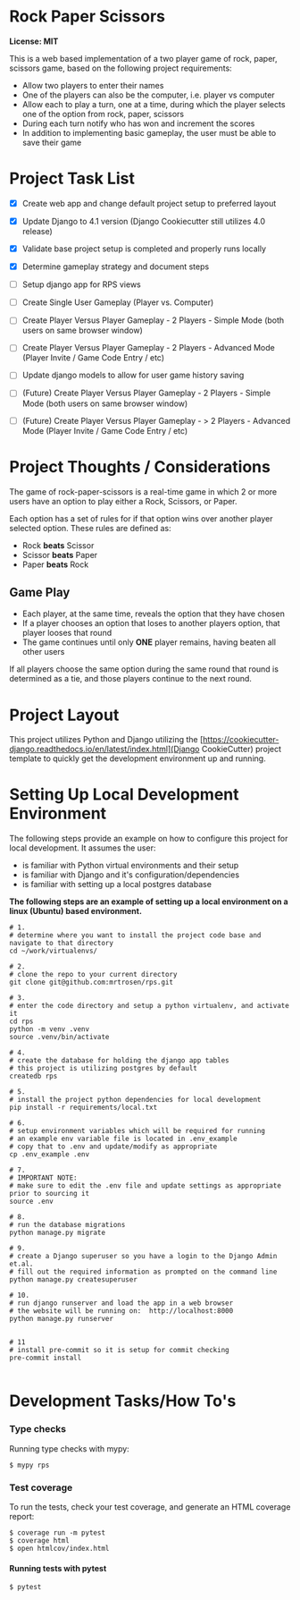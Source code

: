 # Rock Paper Scissors
**License: MIT**

This is a web based implementation of a two player game of rock, paper, scissors game, based on the following project requirements:
 - Allow two players to enter their names
 - One of the players can also be the computer, i.e. player vs computer
 - Allow each to play a turn, one at a time, during which the player selects one of the option from rock, paper, scissors
 - During each turn notify who has won and increment the scores
 - In addition to implementing basic gameplay, the user must be able to save their game


# Project Task List
- [x] Create web app and change default project setup to preferred layout
- [x] Update Django to 4.1 version (Django Cookiecutter still utilizes 4.0 release)
- [x] Validate base project setup is completed and properly runs locally
- [x] Determine gameplay strategy and document steps
- [ ] Setup django app for RPS views
- [ ] Create Single User Gameplay (Player vs. Computer)
- [ ] Create Player Versus Player Gameplay - 2 Players - Simple Mode (both users on same browser window)
- [ ] Create Player Versus Player Gameplay - 2 Players - Advanced Mode (Player Invite / Game Code Entry / etc)
- [ ] Update django models to allow for user game history saving
- [ ] (Future) Create Player Versus Player Gameplay - 2 Players - Simple Mode (both users on same browser window)
- [ ] (Future) Create Player Versus Player Gameplay - > 2 Players - Advanced Mode (Player Invite / Game Code Entry / etc)


# Project Thoughts / Considerations
The game of rock-paper-scissors is a real-time game in which 2 or more users have an option to play either a Rock, Scissors, or Paper.

Each option has a set of rules for if that option wins over another player selected option.  These rules are defined as:
 - Rock **beats** Scissor
 - Scissor **beats** Paper
 - Paper **beats** Rock

## Game Play
 - Each player, at the same time, reveals the option that they have chosen
 - If a player chooses an option that loses to another players option, that player looses that round
 - The game continues until only **ONE** player remains, having beaten all other users

If all players choose the same option during the same round that round is determined as a tie, and those players continue to the next round.


# Project Layout
This project utilizes Python and Django utilizing the [https://cookiecutter-django.readthedocs.io/en/latest/index.html](Django CookieCutter)
 project template to quickly get the development environment up and running.


# Setting Up Local Development Environment
The following steps provide an example on how to configure this project for local development.  It assumes the user:
 - is familiar with Python virtual environments and their setup
 - is familiar with Django and it's configuration/dependencies
 - is familiar with setting up a local postgres database

**The following steps are an example of setting up a local environment on a linux (Ubuntu) based environment.**

```shell
# 1.
# determine where you want to install the project code base and navigate to that directory
cd ~/work/virtualenvs/

# 2.
# clone the repo to your current directory
git clone git@github.com:mrtrosen/rps.git

# 3.
# enter the code directory and setup a python virtualenv, and activate it
cd rps
python -m venv .venv
source .venv/bin/activate

# 4.
# create the database for holding the django app tables
# this project is utilizing postgres by default
createdb rps

# 5.
# install the project python dependencies for local development
pip install -r requirements/local.txt

# 6.
# setup environment variables which will be required for running
# an example env variable file is located in .env_example
# copy that to .env and update/modify as appropriate
cp .env_example .env

# 7.
# IMPORTANT NOTE:
# make sure to edit the .env file and update settings as appropriate prior to sourcing it
source .env

# 8.
# run the database migrations
python manage.py migrate

# 9.
# create a Django superuser so you have a login to the Django Admin et.al.
# fill out the required information as prompted on the command line
python manage.py createsuperuser

# 10.
# run django runserver and load the app in a web browser
# the website will be running on:  http://localhost:8000
python manage.py runserver


# 11
# install pre-commit so it is setup for commit checking
pre-commit install


```


# Development Tasks/How To's
### Type checks

Running type checks with mypy:

    $ mypy rps

### Test coverage

To run the tests, check your test coverage, and generate an HTML coverage report:

    $ coverage run -m pytest
    $ coverage html
    $ open htmlcov/index.html

#### Running tests with pytest

    $ pytest
